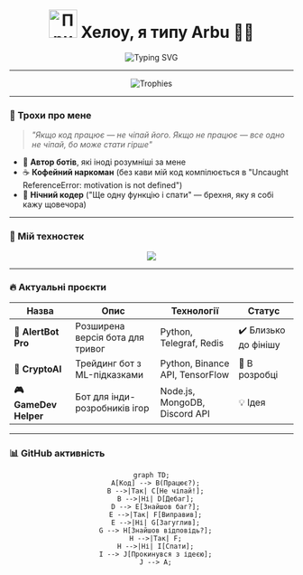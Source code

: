 <h1 align="center">
  <img src="https://media.giphy.com/media/v1.Y2lkPTc5MGI3NjExcDlwZ3J0eWJ4M2Z5b2x6N3R0ZzZ2eHp2dGZ1bnRqZW51dWZ1bmN6YiZlcD12MV9pbnRlcm5hbF9naWZfYnlfaWQmY3Q9Zw/3oKIPEqDGUULpEU0aQ/giphy.gif" width="50px" alt="Привіт"> Хелоу, я типу Arbu 👨‍💻
</h1>

<p align="center">
  <img src="https://readme-typing-svg.demolab.com?font=Fira+Code&duration=3000&pause=1000&color=00FF00&center=true&vCenter=true&multiline=true&width=600&height=80&lines=console.log(%22Боти+які+живуть%22)%3B+//+true%F0%9F%A4%96;debugger%3B+//+Мій+найкращий+друг%F0%9F%98%82;npm+install+--save+coffee+&&+sleepless+nights%F0%9F%92%80" alt="Typing SVG" />
</p>

---

<div align="center">
  <img src="https://github-profile-trophy.vercel.app/?username=Arbu&theme=onedark&row=2&column=3" alt="Trophies" />
</div>

---

### 🧠 Трохи про мене 

> *"Якщо код працює — не чіпай його. Якщо не працює — все одно не чіпай, бо може стати гірше"*  

- 🤖 **Автор ботів**, які іноді розумніші за мене  
- ☕ **Кофейний наркоман** (без кави мій код компілюється в "Uncaught ReferenceError: motivation is not defined")  
- 🌙 **Нічний кодер** ("Ще одну функцію і спати" — брехня, яку я собі кажу щовечора)  

---

### 🚀 Мій техностек

<p align="center">
  <img src="https://skillicons.dev/icons?i=js,ts,nodejs,python,html,css,mongodb,postgres,git,github,vscode,figma,react,express,aws,docker" />
</p>

---

### 🔥 Актуальні проєкти

| Назва | Опис | Технології | Статус |
|-------|------|------------|--------|
| **🤖 AlertBot Pro** | Розширена версія бота для тривог | Python, Telegraf, Redis | ✔️ Близько до фінішу |
| **💸 CryptoAI** | Трейдинг бот з ML-підказками | Python, Binance API, TensorFlow | 🔧 В розробці |
| **🎮 GameDev Helper** | Бот для інди-розробників ігор | Node.js, MongoDB, Discord API | 💡 Ідея |

---

### 📊 GitHub активність

<div align="center">
  
  ```mermaid
  graph TD;
    A[Код] --> B(Працює?);
    B -->|Так| C[Не чіпай!];
    B -->|Ні| D[Дебаг];
    D --> E[Знайшов баг?];
    E -->|Так| F[Виправив];
    E -->|Ні| G[Загуглив];
    G --> H[Знайшов відповідь?];
    H -->|Так| F;
    H -->|Ні| I[Спати];
    I --> J[Прокинувся з ідеєю];
    J --> A;
